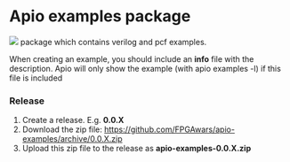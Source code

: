 # Apio examples package

[![](https://github.com/FPGAwars/tools-usb-ftdi/raw/master/doc/apio-logo.png)](https://github.com/FPGAwars/apio) package which contains verilog and pcf examples.

When creating an example, you should include an **info** file with the description.  Apio will only show the example (with apio examples -l) if this file is included 

### Release

1. Create a release. E.g. **0.0.X**
2. Download the zip file: https://github.com/FPGAwars/apio-examples/archive/0.0.X.zip
3. Upload this zip file to the release as **apio-examples-0.0.X.zip**

